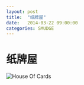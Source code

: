 ```yaml
---
layout: post
title:  "纸牌屋"
date:   2014-03-22 09:00:00
categories: SMUDGE
---
```


纸牌屋
=====

![House Of Cards ](http://laopopo.qiniudn.com/5317e7d760d64.jpg)


